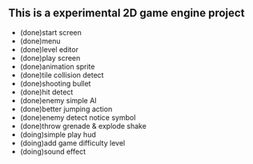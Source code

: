 ## This is a experimental 2D game engine project

* (done)start screen
* (done)menu
* (done)level editor
* (done)play screen
* (done)animation sprite
* (done)tile collision detect
* (done)shooting bullet
* (done)hit detect
* (done)enemy simple AI
* (done)better jumping action
* (done)enemy detect notice symbol 
* (done)throw grenade & explode shake
* (doing)simple play hud
* (doing)add game difficulty level
* (doing)sound effect
